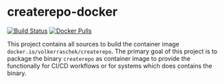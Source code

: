# createrepo-docker

[![Build Status](https://drone.cryptic.systems/api/badges/volker.raschek/createrepo-docker/status.svg)](https://drone.cryptic.systems/volker.raschek/createrepo-docker)
[![Docker Pulls](https://img.shields.io/docker/pulls/volkerraschek/createrepo)](https://hub.docker.com/r/volkerraschek/createrepo)

This project contains all sources to build the container image
`docker.io/volkerraschek/createrepo`. The primary goal of this project is to package
the binary `createrepo` as container image to provide the functionally for CI/CD
workflows or for systems which does contains the binary.

